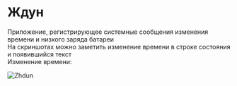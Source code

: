 # Ждун
Приложение, регистрирующее системные сообщения изменения времени и низкого заряда батареи  
На скриншотах можно заметить изменение времени в строке состояния и появившийся текст  
Изменение времени:  

![Zhdun](https://user-images.githubusercontent.com/46486971/170845377-503e9721-ed9e-453e-9544-0384c766a9b1.png)
